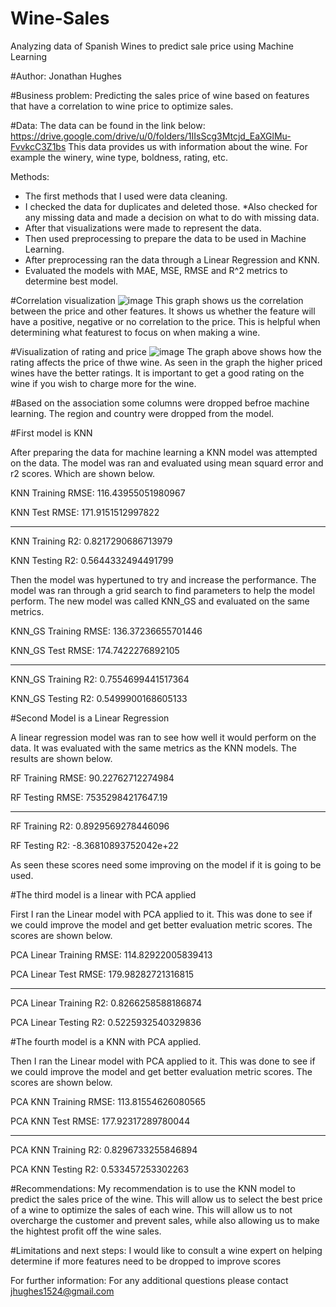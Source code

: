 # Wine-Sales
Analyzing data of Spanish Wines to predict sale price using Machine Learning

#Author: Jonathan Hughes

#Business problem:
Predicting the sales price of wine based on features that have a correlation to wine price to optimize sales.

#Data:
The data can be found in the link below:
https://drive.google.com/drive/u/0/folders/1IIsScg3Mtcjd_EaXGlMu-FvvkcC3Z1bs
This data provides us with information about the wine. For example the winery, wine type, boldness, rating, etc.

Methods:
  * The first methods that I used were data cleaning.
  * I checked the data for duplicates and deleted those.
  *Also checked for any missing data and made a decision on what to do with missing data. 
  * After that visualizations were made to represent the data.
  * Then used preprocessing to prepare the data to be used in Machine Learning.
  * After preprocessing ran the data through a Linear Regression and KNN. 
  * Evaluated the models with MAE, MSE, RMSE and R^2 metrics to determine best model.

#Correlation visualization
![image](https://user-images.githubusercontent.com/108833661/193129047-edc4a7be-f1b4-41a0-9857-8168ddb78dcb.png)
This graph shows us the correlation between the price and other features. It shows us whether the feature will have a positive, negative or no correlation to the price. This is helpful when determining what featurest to focus on when making a wine. 

#Visualization of rating and price
![image](https://user-images.githubusercontent.com/108833661/193129120-12b121f9-20b1-4a56-bba3-44d0204a4ba6.png)
The graph above shows how the rating affects the price of thwe wine. As seen in the graph the higher priced wines have the better ratings. It is important to get a good rating on the wine if you wish to charge more for the wine. 

#Based on the association some columns were dropped befroe machine learning. The region and country were dropped from the model. 

#First model is KNN

After preparing the data for machine learning a KNN model was attempted on the data. The model was ran and evaluated using  mean squard error and r2 scores.  Which are shown below. 

KNN Training RMSE: 116.43955051980967

KNN Test RMSE: 171.9151512997822

-----
KNN Training R2: 0.8217290686713979

KNN Testing R2: 0.5644332494491799

Then the model was hypertuned to try and increase the performance. The model was ran through a grid search to find parameters to help the model perform. The new model was called KNN_GS and evaluated on the same metrics.

KNN_GS Training RMSE: 136.37236655701446

KNN_GS Test RMSE: 174.7422276892105

-----

KNN_GS Training R2: 0.7554699441517364

KNN_GS Testing R2: 0.5499900168605133

#Second Model is a Linear Regression

A linear regression model was ran to see how well it would perform on the data. It was evaluated with the same metrics as the KNN models. The results are shown below.

RF Training RMSE: 90.22762712274984

RF Testing RMSE: 75352984217647.19

-----

RF Training R2: 0.8929569278446096

RF Testing R2: -8.36810893752042e+22

As seen these scores need some improving on the model if it is going to be used. 

 #The third model is a linear with PCA applied
 
First I ran the Linear model with PCA applied to it. This was done to see if we could improve the model and get better evaluation metric scores. The scores are shown below.

PCA Linear Training RMSE: 114.82922005839413

PCA Linear Test RMSE: 179.98282721316815

-----

PCA Linear Training R2: 0.8266258588186874

PCA Linear Testing R2: 0.5225932540329836

#The fourth model is a KNN with PCA applied. 

Then I ran the Linear model with PCA applied to it. This was done to see if we could improve the model and get better evaluation metric scores. The scores are shown below. 

PCA KNN Training RMSE: 113.81554626080565

PCA KNN Test RMSE: 177.92317289780044

-----

PCA KNN Training R2: 0.8296733255846894

PCA KNN Testing R2: 0.533457253302263



#Recommendations: My recommendation is to use the KNN  model to predict the sales price of the wine. This will allow us to select the best price of a wine to optimize the sales of each wine. This will allow us to not overcharge the customer and prevent sales, while also allowing us to make the hightest profit off the wine sales.

#Limitations and next steps: I would like to consult a wine expert on helping determine if more features need to be dropped to improve scores

For further information: For any additional questions please contact
jhughes1524@gmail.com
